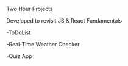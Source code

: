 Two Hour Projects

Developed to revisit JS & React Fundamentals

-ToDoList

-Real-Time Weather Checker 

-Quiz App